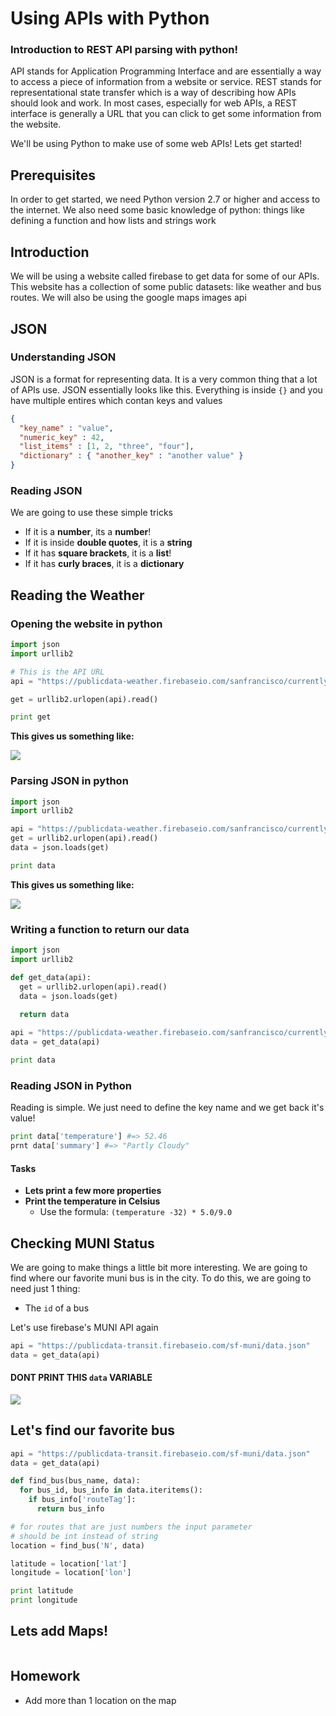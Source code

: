 
# Using APIs with Python

### Introduction to REST API parsing with python!

API stands for Application Programming Interface and are essentially a way to access a piece of information from a website or service. REST stands for representational state transfer which is a way of describing how APIs should look and work. In most cases, especially for web APIs, a REST interface is generally a URL that you can click to get some information from the website.

We'll be using Python to make use of some web APIs! Lets get started!


## Prerequisites

In order to get started, we need Python version 2.7 or higher and access to the internet. We also need some basic knowledge of python: things like defining a function and how lists and strings work

## Introduction

We will be using a website called firebase to get data for some of our APIs. This website has a collection of some public datasets: like weather and bus routes. We will also be using the google maps images api

## JSON

### Understanding JSON

JSON is a format for representing data. It is a very common thing that a lot of APIs use. JSON essentially looks like this. Everything is inside `{}` and you have multiple entires which contan keys and values

```json
{
  "key_name" : "value",
  "numeric_key" : 42,
  "list_items" : [1, 2, "three", "four"],
  "dictionary" : { "another_key" : "another value" }
}
```

### Reading JSON

We are going to use these simple tricks

- If it is a **number**, its a **number**!
- If it is inside **double quotes**, it is a **string**
- If it has **square brackets**, it is a **list**!
- If it has **curly braces**, it is a **dictionary**

## Reading the Weather

### Opening the website in python

```py
import json
import urllib2

# This is the API URL
api = "https://publicdata-weather.firebaseio.com/sanfrancisco/currently.json"

get = urllib2.urlopen(api).read()

print get
```

**This gives us something like:**

![](https://camo.githubusercontent.com/92500dcee84fac0a563104ed2ee62df2ae9e099b/687474703a2f2f692e696d6775722e636f6d2f4a5553354945622e706e67)

### Parsing JSON in python

```py
import json
import urllib2

api = "https://publicdata-weather.firebaseio.com/sanfrancisco/currently.json"
get = urllib2.urlopen(api).read()
data = json.loads(get)

print data
```

**This gives us something like:**

![](https://cloud.githubusercontent.com/assets/461702/2912224/74e236a2-d673-11e3-866f-63355c0c44b9.JPG)




### Writing a function to return our data

```py
import json
import urllib2

def get_data(api):
  get = urllib2.urlopen(api).read()
  data = json.loads(get)

  return data
  
api = "https://publicdata-weather.firebaseio.com/sanfrancisco/currently.json"
data = get_data(api)

print data
```

### Reading JSON in Python

Reading is simple. We just need to define the key name and we get back it's value!

```py
print data['temperature'] #=> 52.46
prnt data['summary'] #=> "Partly Cloudy"
```

#### Tasks

- **Lets print a few more properties**
- **Print the temperature in Celsius**
  - Use the formula:  `(temperature -32) * 5.0/9.0`

## Checking MUNI Status

We are going to make things a little bit more interesting. We are going to find where our favorite muni bus is in the city. To do this, we are going to need just 1 thing:

- The `id` of a bus


Let's use firebase's MUNI API again


```py
api = "https://publicdata-transit.firebaseio.com/sf-muni/data.json"
data = get_data(api)
```

#### DONT PRINT THIS `data` VARIABLE

![](https://cloud.githubusercontent.com/assets/461702/2923448/f37b0d6a-d716-11e3-81c1-9394e7f2f5ea.JPG)

## Let's find our favorite bus

```py
api = "https://publicdata-transit.firebaseio.com/sf-muni/data.json"
data = get_data(api)

def find_bus(bus_name, data):
  for bus_id, bus_info in data.iteritems():
    if bus_info['routeTag']:
      return bus_info

# for routes that are just numbers the input parameter 
# should be int instead of string
location = find_bus('N', data)

latitude = location['lat']
longitude = location['lon']

print latitude
print longitude
```


## Lets add Maps!

```py
```

## Homework

- Add more than 1 location on the map
